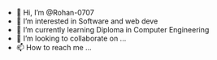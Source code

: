 - 👋 Hi, I’m @Rohan-0707
- 👀 I’m interested in Software and web deve
- 🌱 I’m currently learning Diploma in Computer Engineering
- 💞️ I’m looking to collaborate on ...
- 📫 How to reach me ...

<!---
Rohan-0707/Rohan-0707 is a ✨ special ✨ repository because its `README.md` (this file) appears on your GitHub profile.
You can click the Preview link to take a look at your changes.
--->
